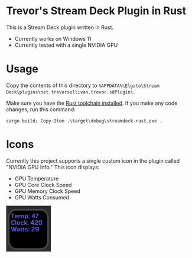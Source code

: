 # Trevor's Stream Deck Plugin in Rust

This is a Stream Deck plugin written in Rust.

* Currently works on Windows 11
* Currently tested with a single NVIDIA GPU

# Usage

Copy the contents of this directory to `%APPDATA%\Elgato\Stream Deck\plugins\net.trevorsullivan.trevor.sdPlugin\`.

Make sure you have the [Rust toolchain installed](https://rustup.rs).
If you make any code changes, run this command:

```
cargo build; Copy-Item .\target\debug\streamdeck-rust.exe .
```

# Icons

Currently this project supports a single custom icon in the plugin called "NVIDIA GPU Info."
This icon displays:

- GPU Temperature
- GPU Core Clock Speed
- GPU Memory Clock Speed
- GPU Watts Consumed

![screenshot](./assets/github/nvidia-gpu-info.png)